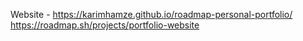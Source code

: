 Website - https://karimhamze.github.io/roadmap-personal-portfolio/
https://roadmap.sh/projects/portfolio-website
